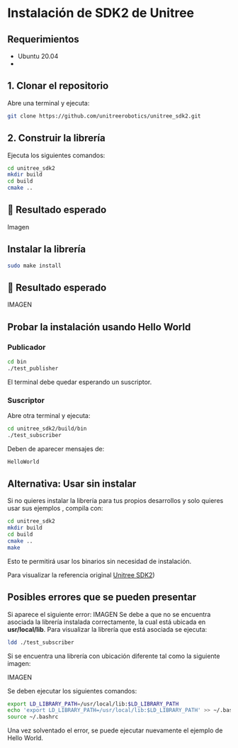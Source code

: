 # Instalación de SDK2 de Unitree  

## Requerimientos  
- Ubuntu 20.04
- 
## 1️. Clonar el repositorio  
Abre una terminal y ejecuta: 
```bash
git clone https://github.com/unitreerobotics/unitree_sdk2.git
```
## 2. Construir la librería
Ejecuta los siguientes comandos:
```bash
cd unitree_sdk2
mkdir build
cd build
cmake ..
```
## 📌 Resultado esperado
Imagen
## Instalar la librería
```bash
sudo make install
```
## 📌 Resultado esperado
IMAGEN
## Probar la instalación usando Hello World
### Publicador
```bash
cd bin
./test_publisher
```
El terminal debe quedar esperando un suscriptor.

### Suscriptor
Abre otra terminal y ejecuta:
```bash
cd unitree_sdk2/build/bin
./test_subscriber
```
Deben de aparecer mensajes de:
```bash
HelloWorld
```
## Alternativa: Usar sin instalar
Si no quieres instalar la librería para tus propios desarrollos y solo quieres usar sus ejemplos , compila con:

```bash
cd unitree_sdk2
mkdir build
cd build
cmake ..
make
```
Esto te permitirá usar los binarios sin necesidad de instalación.

Para visualizar la referencia original [Unitree SDK2](https://github.com/unitreerobotics/unitree_sdk2))

## Posibles errores que se pueden presentar
Si aparece el siguiente error:
IMAGEN
Se debe a que no se encuentra asociada la librería instalada correctamente, la cual está
ubicada en **usr/local/lib**. Para visualizar la librería que está asociada se ejecuta:
```bash
ldd ./test_subscriber
```
Si se encuentra una librería con ubicación diferente tal como la siguiente
imagen:

IMAGEN

Se deben ejecutar los siguientes comandos:
```bash
export LD_LIBRARY_PATH=/usr/local/lib:$LD_LIBRARY_PATH
echo 'export LD_LIBRARY_PATH=/usr/local/lib:$LD_LIBRARY_PATH' >> ~/.bashrc
source ~/.bashrc
```

Una vez solventado el error, se puede ejecutar nuevamente el ejemplo de Hello World.

